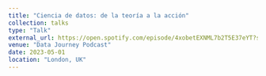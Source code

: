 ```yaml
---
title: "Ciencia de datos: de la teoría a la acción"
collection: talks
type: "Talk"
external_url: https://open.spotify.com/episode/4xobetEXNML7b2T5E37eYT?si=02d2db967e744b5d&nd=1
venue: "Data Journey Podcast"
date: 2023-05-01
location: "London, UK"
---
```


